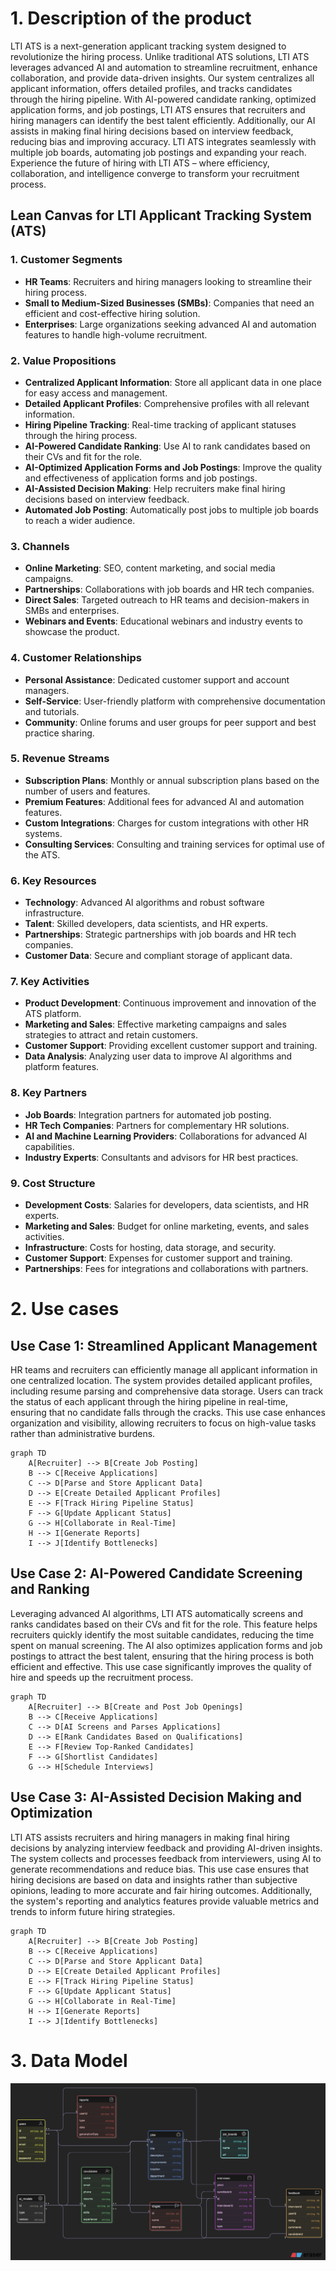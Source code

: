 # 1. Description of the product
LTI ATS is a next-generation applicant tracking system designed to revolutionize the hiring process. Unlike traditional ATS solutions, LTI ATS leverages advanced AI and automation to streamline recruitment, enhance collaboration, and provide data-driven insights. Our system centralizes all applicant information, offers detailed profiles, and tracks candidates through the hiring pipeline. With AI-powered candidate ranking, optimized application forms, and job postings, LTI ATS ensures that recruiters and hiring managers can identify the best talent efficiently. Additionally, our AI assists in making final hiring decisions based on interview feedback, reducing bias and improving accuracy. LTI ATS integrates seamlessly with multiple job boards, automating job postings and expanding your reach. Experience the future of hiring with LTI ATS – where efficiency, collaboration, and intelligence converge to transform your recruitment process.

## Lean Canvas for LTI Applicant Tracking System (ATS)

### 1. Customer Segments
- **HR Teams**: Recruiters and hiring managers looking to streamline their hiring process.
- **Small to Medium-Sized Businesses (SMBs)**: Companies that need an efficient and cost-effective hiring solution.
- **Enterprises**: Large organizations seeking advanced AI and automation features to handle high-volume recruitment.

### 2. Value Propositions
- **Centralized Applicant Information**: Store all applicant data in one place for easy access and management.
- **Detailed Applicant Profiles**: Comprehensive profiles with all relevant information.
- **Hiring Pipeline Tracking**: Real-time tracking of applicant statuses through the hiring process.
- **AI-Powered Candidate Ranking**: Use AI to rank candidates based on their CVs and fit for the role.
- **AI-Optimized Application Forms and Job Postings**: Improve the quality and effectiveness of application forms and job postings.
- **AI-Assisted Decision Making**: Help recruiters make final hiring decisions based on interview feedback.
- **Automated Job Posting**: Automatically post jobs to multiple job boards to reach a wider audience.

### 3. Channels
- **Online Marketing**: SEO, content marketing, and social media campaigns.
- **Partnerships**: Collaborations with job boards and HR tech companies.
- **Direct Sales**: Targeted outreach to HR teams and decision-makers in SMBs and enterprises.
- **Webinars and Events**: Educational webinars and industry events to showcase the product.

### 4. Customer Relationships
- **Personal Assistance**: Dedicated customer support and account managers.
- **Self-Service**: User-friendly platform with comprehensive documentation and tutorials.
- **Community**: Online forums and user groups for peer support and best practice sharing.

### 5. Revenue Streams
- **Subscription Plans**: Monthly or annual subscription plans based on the number of users and features.
- **Premium Features**: Additional fees for advanced AI and automation features.
- **Custom Integrations**: Charges for custom integrations with other HR systems.
- **Consulting Services**: Consulting and training services for optimal use of the ATS.

### 6. Key Resources
- **Technology**: Advanced AI algorithms and robust software infrastructure.
- **Talent**: Skilled developers, data scientists, and HR experts.
- **Partnerships**: Strategic partnerships with job boards and HR tech companies.
- **Customer Data**: Secure and compliant storage of applicant data.

### 7. Key Activities
- **Product Development**: Continuous improvement and innovation of the ATS platform.
- **Marketing and Sales**: Effective marketing campaigns and sales strategies to attract and retain customers.
- **Customer Support**: Providing excellent customer support and training.
- **Data Analysis**: Analyzing user data to improve AI algorithms and platform features.

### 8. Key Partners
- **Job Boards**: Integration partners for automated job posting.
- **HR Tech Companies**: Partners for complementary HR solutions.
- **AI and Machine Learning Providers**: Collaborations for advanced AI capabilities.
- **Industry Experts**: Consultants and advisors for HR best practices.

### 9. Cost Structure
- **Development Costs**: Salaries for developers, data scientists, and HR experts.
- **Marketing and Sales**: Budget for online marketing, events, and sales activities.
- **Infrastructure**: Costs for hosting, data storage, and security.
- **Customer Support**: Expenses for customer support and training.
- **Partnerships**: Fees for integrations and collaborations with partners.

# 2. Use cases
## Use Case 1: Streamlined Applicant Management
HR teams and recruiters can efficiently manage all applicant information in one centralized location. The system provides detailed applicant profiles, including resume parsing and comprehensive data storage. Users can track the status of each applicant through the hiring pipeline in real-time, ensuring that no candidate falls through the cracks. This use case enhances organization and visibility, allowing recruiters to focus on high-value tasks rather than administrative burdens.
```mermaid
graph TD
    A[Recruiter] --> B[Create Job Posting]
    B --> C[Receive Applications]
    C --> D[Parse and Store Applicant Data]
    D --> E[Create Detailed Applicant Profiles]
    E --> F[Track Hiring Pipeline Status]
    F --> G[Update Applicant Status]
    G --> H[Collaborate in Real-Time]
    H --> I[Generate Reports]
    I --> J[Identify Bottlenecks]
```

## Use Case 2: AI-Powered Candidate Screening and Ranking
Leveraging advanced AI algorithms, LTI ATS automatically screens and ranks candidates based on their CVs and fit for the role. This feature helps recruiters quickly identify the most suitable candidates, reducing the time spent on manual screening. The AI also optimizes application forms and job postings to attract the best talent, ensuring that the hiring process is both efficient and effective. This use case significantly improves the quality of hire and speeds up the recruitment process.
```mermaid
graph TD
    A[Recruiter] --> B[Create and Post Job Openings]
    B --> C[Receive Applications]
    C --> D[AI Screens and Parses Applications]
    D --> E[Rank Candidates Based on Qualifications]
    E --> F[Review Top-Ranked Candidates]
    F --> G[Shortlist Candidates]
    G --> H[Schedule Interviews]
```

## Use Case 3: AI-Assisted Decision Making and Optimization
LTI ATS assists recruiters and hiring managers in making final hiring decisions by analyzing interview feedback and providing AI-driven insights. The system collects and processes feedback from interviewers, using AI to generate recommendations and reduce bias. This use case ensures that hiring decisions are based on data and insights rather than subjective opinions, leading to more accurate and fair hiring outcomes. Additionally, the system's reporting and analytics features provide valuable metrics and trends to inform future hiring strategies.
```mermaid
graph TD
    A[Recruiter] --> B[Create Job Posting]
    B --> C[Receive Applications]
    C --> D[Parse and Store Applicant Data]
    D --> E[Create Detailed Applicant Profiles]
    E --> F[Track Hiring Pipeline Status]
    F --> G[Update Applicant Status]
    G --> H[Collaborate in Real-Time]
    H --> I[Generate Reports]
    I --> J[Identify Bottlenecks]

```

# 3. Data Model
![Data Model](entities-diagram.png)
